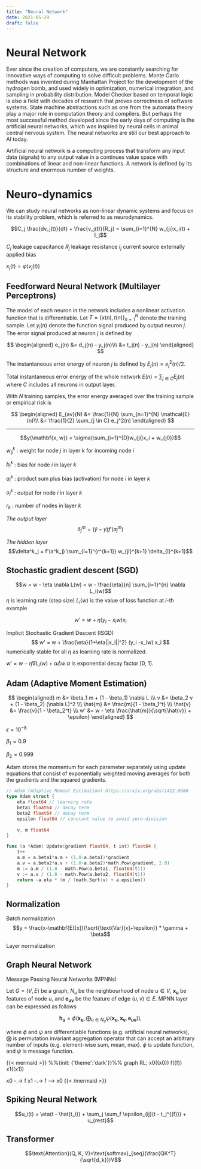 ```yaml
---
title: "Neural Network"
date: 2021-05-29
draft: false
---
```


# Neural Network

Ever since the creation of computers, we are constantly searching for innovative ways of computing to solve difficult problems. Monte Carlo methods was invented during Manhattan Project for the development of the hydrogen bomb, and used widely in optimization, numerical integration, and sampling in probability distribution. Model Checker based on temporal logic is also a field with decades of research that proves correctness of software systems. State machine abstractions such as one from the automata theory play a major role in computation theory and compilers. But perhaps the most successful method developed since the early days of computing is the artificial neural networks, which was inspired by neural cells in animal central nervous system. The neural networks are still our best approach to AI today.

Artificial neural network is a computing process that transform any input data (signals) to any output value in a continues value space with combinations of linear and non-linear functions. A network is defined by its structure and enormous number of weights.


# Neuro-dynamics

We can study neural networks as non-linear dynamic systems and focus on its stability problem, which is referred to as neurodynamics.

$$C_j \frac{dv_j(t)}{dt} + \frac{v_j(t)}{R_j} = \sum_{i=1}^{N} w_{ji}x_i(t) + I_j$$

$C_j$ leakage capacitance
$R_j$ leakage resistance
$I_j$ current source externally applied bias

$x_j(t) = \varphi(v_j(t))$


## Feedforward Neural Network (Multilayer Perceptrons)
The model of each neuron in the network includes a nonlinear activation function that is differentiable.
Let $T = \{x(n), t(n)\}_{n=1}^N$ denote the training sample.
Let $y_i(n)$ denote the function signal produced by output neuron $j$.
The error signal produced at neuron $j$ is defined by

$$
\begin{aligned}
e_j(n) &= d_j(n) - y_j(n)\\\
       &= t_j(n) - y_j(n)
\end{aligned}
$$

The instantaneous error energy of neuron $j$ is defined by $E_j(n) = e_j^2(n)/2$.

Total instantaneous error energy of the whole network $E(n) = \sum_{j \in C} E_j(n)$ where $C$ includes all neurons in output layer.

With $N$ training samples, the error energy averaged over the training sample or empirical risk is

$$
\begin{aligned}
E_{av}(N) &= \frac{1}{N} \sum_{n=1}^{N} \mathcal{E}(n)\\\
                    &= \frac{1}{2} \sum_{j \in C} e_j^2(n)
\end{aligned}
$$

---

$$y(\mathbf{x, w}) = \sigma(\sum_{i=1}^{D}w_{ji}x_i + w_{j0})$$

$w^k_{ij}$ : weight for node $j$ in layer $k$ for incoming node $i$

$b^k_i$ : bias for node $i$ in layer $k$

$a^k_i$ : product sum plus bias (activation) for node $i$ in layer $k$

$o^k_i$ : output for node $i$ in layer $k$

$r_k$ : number of nodes in layer $k$


*The output layer*
$$\delta^m_j = (\hat{y}-y) f'(a^m_j)$$

*The hidden layer*
$$\delta^k_j = f'(a^k_j) \sum_{l=1}^{r^{k+1}} w_{jl}^{k+1} \delta_{l}^{k+1}$$


## Stochastic gradient descent (SGD)

$$w = w - \eta \nabla L(w) = w - \frac{\eta}{n} \sum_{i=1}^{n} \nabla L_i(w)$$
$\eta$ is learning rate (step size)
$L_i(w)$ is the value of loss function at $i$-th example

$$ w' = w + \eta (y_i - x_i w) x_i $$

Implicit Stochastic Gradient Descent (ISGD)
$$ w' = w + \frac{\eta}{1+\eta||x_i||^2} (y_i -x_iw) x_i $$
numerically stable for all $\eta$ as learning rate is normalized.

$w' = w - \eta \nabla L_i(w) + \alpha \Delta w$
$\alpha$ is exponential decay factor \[0, 1\].


## Adam (Adaptive Moment Estimation)

$$
\begin{aligned}
m &= \beta_1 m + (1 - \beta_1) \nabla L \\\
v &= \beta_2 v + (1 - \beta_2) (\nabla L)^2 \\\
\hat{m} &= \frac{m}{1 - \beta_1^t} \\\
\hat{v} &= \frac{v}{1 - \beta_2^t} \\\
w' &= w - \eta \frac{\hat{m}}{\sqrt{\hat{v}} + \epsilon}
\end{aligned}
$$

$\epsilon = 10^{-8}$

$\beta_1 = 0.9$

$\beta_2 = 0.999$

Adam stores the momentum for each parameter separately using update equations that consist of exponentially weighted moving averages for both the gradients and the squared gradients.

```go
// Adam (Adaptive Moment Estimation) https://arxiv.org/abs/1412.6980
type Adam struct {
    eta float64 // learning rate
    beta1 float64 // decay term
    beta2 float64 // decay term
    epsilon float64 // constant value to avoid zero-division
    
    v, m float64
}

func (a *Adam) Update(gradient float64, t int) float64 {
    t++
    a.m = a.beta1*a.m + (1.0-a.beta1)*gradient
    a.v = a.beta2*a.v + (1.0-a.beta2)*math.Pow(gradient, 2.0)
    m := a.m / (1.0 - math.Pow(a.beta1, float64(t)))
    v := a.v / (1.0 - math.Pow(a.beta2, float64(t)))
    return -a.eta * (m / (math.Sqrt(v) + a.epsilon))
}
```

## Normalization

Batch normalization
$$y = \frac{x-\mathbf{E}[x]}{\sqrt{\text{Var}[x]+\epsilon}} * \gamma + \beta$$

Layer normalization


## Graph Neural Network

Message Passing Neural Networks (MPNNs)

Let $G=(V, E)$ be a graph, $N_u$ be the neighbourhood of node $u \in V$, $\mathbf{x_u}$ be features of node $u$, and $\mathbf{e_{uv}}$ be the feature of edge $(u, v) \in E$.
MPNN layer can be expressed as follows

$$\mathbf{h_u} = \phi(\mathbf{x_u}, \bigoplus_{u \in N_u} \psi(\mathbf{x_u}, \mathbf{x_v}, \mathbf{e_{uv}})),$$

where $\phi$ and $\psi$ are differentiable functions (e.g. artificial neural networks),
$\bigoplus$ is permutation invariant aggregation operator that can accept an arbitrary number of inputs (e.g. element-wise sum, mean, max).
$\phi$ is update function,
and $\psi$ is message function.

{{< mermaid >}}
%%{init: {'theme':'dark'}}%%
graph RL;
x0((x0))
f((f))
x1((x1))

x0 -.-> f
x1 -.-> f --> x0
{{< /mermaid >}}


## Spiking Neural Network

$$u_i(t) = \eta(t - \hat{t_i}) + \sum_j \sum_f \epsilon_{ij}(t - t_j^{(f)}) + u_{rest}$$

## Transformer

$$\text{Attention}(Q, K, V)=\text{softmax}_{seq}(\frac{QK^T}{\sqrt{d_k}})V$$
